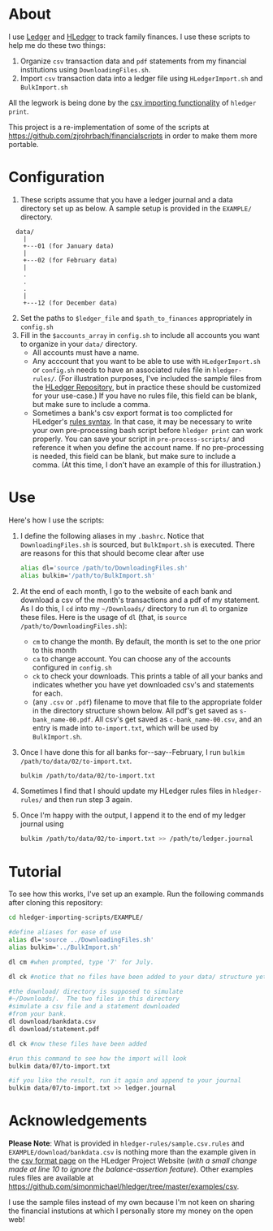 About
=====

I use [Ledger](https://www.ledger-cli.org) and [HLedger](https://www.hledger.org) to track family finances.  I use these scripts to help me do these two things:

1. Organize `csv` transaction data and `pdf` statements from my financial institutions using `DownloadingFiles.sh`.
2. Import `csv` transaction data into a ledger file using `HLedgerImport.sh` and `BulkImport.sh`

All the legwork is being done by the [csv importing functionality](https://hledger.org/import-csv.html) of `hledger print`.

This project is a re-implementation of some of the scripts at <https://github.com/zjrohrbach/financialscripts> in order to make them more portable.

Configuration
=============

1. These scripts assume that you have a ledger journal and a data directory set up as below.  A sample setup is provided in the `EXAMPLE/` directory.
~~~
  data/ 
    |
    +---01 (for January data)
    |
    +---02 (for February data)
    |
    .
    .
    .
    |
    +---12 (for December data)
~~~
2. Set the paths to `$ledger_file` and `$path_to_finances` appropriately in `config.sh`
3. Fill in the `$accounts_array` in `config.sh` to include all accounts you want to organize in your `data/` directory.  
    - All accounts must have a name.
    - Any acccount that you want to be able to use with `HLedgerImport.sh` or `config.sh` needs to have an associated rules file in `hledger-rules/`.  (For illustration purposes, I've included the sample files from the [HLedger Repository](https://github.com/simonmichael/hledger/tree/master/examples/csv), but in practice these should be customized for your use-case.)  If you have no rules file, this field can be blank, but make sure to include a comma.
    - Sometimes a bank's csv export format is too complicted for HLedger's [rules syntax](https://hledger.org/import-csv.html).  In that case, it may be necessary to write your own pre-processing bash script before `hledger print` can work properly.  You can save your script in `pre-process-scripts/` and reference it when you define the account name.  If no pre-processing is needed, this field can be blank, but make sure to include a comma. (At this time, I don't have an example of this for illustration.)

Use
===
Here's how I use the scripts:

1. I define the following aliases in my `.bashrc`.  Notice that `DownloadingFiles.sh` is sourced, but `BulkImport.sh` is executed.  There are reasons for this that should become clear after use
    ~~~bash
    alias dl='source /path/to/DownloadingFiles.sh'
    alias bulkim='/path/to/BulkImport.sh'
    ~~~

2. At the end of each month, I go to the website of each bank and download a csv of the month's transactions and a pdf of my statement.  As I do this, I `cd` into my `~/Downloads/` directory to run `dl` to organize these files.  Here is the usage of `dl` (that, is `source /path/to/DownloadingFiles.sh`):
    - `cm` to change the month.  By default, the month is set to the one prior to this month
    - `ca` to change account.  You can choose any of the accounts configured in `config.sh`
    - `ck` to check your downloads.  This prints a table of all your banks and indicates whether you have yet downloaded csv's and statements for each.
    - (any `.csv` or `.pdf`) filename to move that file to the appropriate folder in the directory structure shown below.  All
    pdf's get saved as `s-bank_name-00.pdf`.  All csv's get saved as `c-bank_name-00.csv`, and an entry is made into 
    `to-import.txt`, which will be used by `BulkImport.sh`.

3. Once I have done this for all banks for--say--February, I run `bulkim /path/to/data/02/to-import.txt`.
    ~~~bash
    bulkim /path/to/data/02/to-import.txt
    ~~~  
4. Sometimes I find that I should update my HLedger rules files in `hledger-rules/` and then run step 3 again.
5. Once I'm happy with the output, I append it to the end of my ledger journal using 
    ~~~bash
    bulkim /path/to/data/02/to-import.txt >> /path/to/ledger.journal
    ~~~

Tutorial
========
To see how this works, I've set up an example.  Run the following commands after cloning this repository:

~~~bash
cd hledger-importing-scripts/EXAMPLE/

#define aliases for ease of use
alias dl='source ../DownloadingFiles.sh'
alias bulkim='../BulkImport.sh'

dl cm #when prompted, type '7' for July.

dl ck #notice that no files have been added to your data/ structure yet

#the download/ directory is supposed to simulate 
#~/Downloads/.  The two files in this directory
#simulate a csv file and a statement downloaded
#from your bank.
dl download/bankdata.csv
dl download/statement.pdf

dl ck #now these files have been added

#run this command to see how the import will look
bulkim data/07/to-import.txt 

#if you like the result, run it again and append to your journal
bulkim data/07/to-import.txt >> ledger.journal
~~~

Acknowledgements
===============

**Please Note**: What is provided in `hledger-rules/sample.csv.rules` and `EXAMPLE/download/bankdata.csv` is nothing more than the example given in the [csv format page](https://hledger.org/hledger.html#csv-format) on the HLedger Project Website (*with a small change made at line 10 to ignore the balance-assertion feature*).  Other examples rules files are available at <https://github.com/simonmichael/hledger/tree/master/examples/csv>.

I use the sample files instead of my own because I'm not keen on sharing the financial instutions at which I personally store my money on the open web!